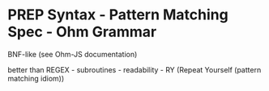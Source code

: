 # PREP Syntax - Pattern Matching Spec -  Ohm Grammar

BNF-like (see Ohm-JS documentation)

better than REGEX
	- subroutines
	- readability
	- RY (Repeat Yourself (pattern matching idiom))
